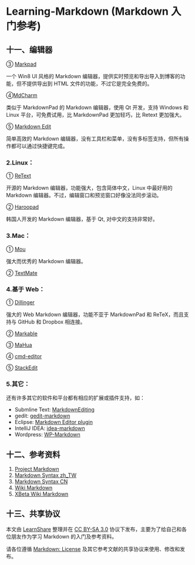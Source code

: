 Learning-Markdown (Markdown 入门参考)
====

十一、编辑器
------------
③ [Markpad][markpad]

一个 Win8 UI 风格的 Markdown 编辑器，提供实时预览和导出导入到博客的功能，但不提供导出到 HTML 文件的功能，不过它是完全免费的。

④[MdCharm][mdcharm]

类似于 MarkdownPad 的 Markdown 编辑器，使用 Qt 开发，支持 Windows 和 Linux 平台，可免费试用，比 MarkdownPad 更加轻巧，比 Retext 更加强大。

⑤ [Markdown Edit][markdownedit]

简单高效的 Markdown 编辑器，没有工具栏和菜单，没有多标签支持，但所有操作都可以通过快捷键完成。

### 2.Linux：

① [ReText][retext]

开源的 Markdown 编辑器，功能强大，包含简体中文，Linux 中最好用的 Markdown 编辑器。不过，编辑窗口和预览窗口好像没法同步滚动。

② [Haroopad][haroopad]

韩国人开发的 Markdown 编辑器，基于 Qt, 对中文的支持非常好。

### 3.Mac：

① [Mou][mou]

强大而优秀的 Markdown 编辑器。

② [TextMate][textmate]

### 4.基于 Web：

① [Dillinger][dillinger]

强大的 Web Markdown 编辑器，功能不亚于 MarkdownPad 和 ReTeX，而且支持与 GitHub 和 Dropbox 相连接。

② [Markable][markable]

③ [MaHua][mahua]

④ [cmd-editor][cmd-editor]

⑤ [StackEdit][stackedit]

### 5.其它：

还有许多其它的软件和平台都有相应的扩展或插件支持，如：

+ Submline Text: [MarkdownEditing][markdown-editing]
+ gedit: [gedit-markdown][gedit-markdown]
+ Eclipse: [Markdown Editor plugin][markdown-editor]
+ IntelliJ IDEA: [idea-markdown][idea-markdown]
+ Wordpress: [WP-Markdown][wp-markdown]

[markdownpad]: http://markdownpad.com/ "MarkdownPad"
[texts]: http://www.texts.io/ "Texts"
[markpad]: http://code52.org/DownmarkerWPF/ "MarkPad"
[mdcharm]: http://www.mdcharm.com/ "MdCharm"
[markdownedit]: http://mike-ward.net/markdownedit/ "Markdown Edit"
[retext]: http://sourceforge.net/p/retext/home/ReText/ "ReText"
[haroopad]: http://pad.haroopress.com/ "Haroopad"
[mou]: http://mouapp.com/ "Mou"
[textmate]: http://macromates.com/ "TextMate"
[dillinger]: http://dillinger.io/ "Dillinger"
[markable]: http://markable.in/editor/ "Markable"
[mahua]: http://mahua.jser.me/ "MaHua"
[markdown-editing]: http://ttscoff.github.com/MarkdownEditing/ "MarkdownEditing"
[gedit-markdown]: http://www.jpfleury.net/en/software/gedit-markdown.php "gedit-markdown"
[markdown-editor]: http://www.winterwell.com/software/markdown-editor.php "Markdown Editor plugin"
[idea-markdown]: http://plugins.jetbrains.com/plugin/?id=5970 "idea-markdown"
[wp-markdown]: http://wordpress.org/extend/plugins/wp-markdown/ "WP-Markdown"
[cmd-editor]: https://www.zybuluo.com/mdeditor "cmd-editor"
[stackedit]: https://stackedit.io/ "StackEdit"

十二、参考资料
--------------

1. [Project Markdown][project-markdown]
2. [Markdown Syntax zh_TW][syntex-tw]
3. [Markdown Syntax CN][syntex-cn]
4. [Wiki Markdown][wiki-markdown]
5. [XBeta Wiki Markdown][xbeta-markdown]

[project-markdown]: http://daringfireball.net/projects/markdown/ "Project Markdown"
[syntex-tw]: https://github.com/othree/markdown-syntax-zhtw/blob/master/syntax.md "Markdown Syntax zh_TW"
[syntex-cn]: http://wowubuntu.com/markdown/ "Markdown Syntax CN"
[wiki-markdown]: http://zh.wikipedia.org/zh-cn/Markdown "Wiki Markdown"
[xbeta-markdown]: http://xbeta.org/wiki/show/Markdown "XBeta Wiki Markdown"

十三、共享协议
--------------

本文由 [LearnShare][learnshare] 整理并在 [CC BY-SA 3.0][CC] 协议下发布，主要为了给自己和各位朋友作为学习 Markdown 的入门及参考资料。

请各位遵循 [Markdown: License][license] 及其它参考文献的共享协议来使用、修改和发布。

[learnshare]: https://github.com/learnshare "LearnShare"
[CC]: http://zh.wikipedia.org/wiki/Wikipedia:CC "Wiki: CC"
[license]: http://daringfireball.net/projects/markdown/license "Markdown: License"
